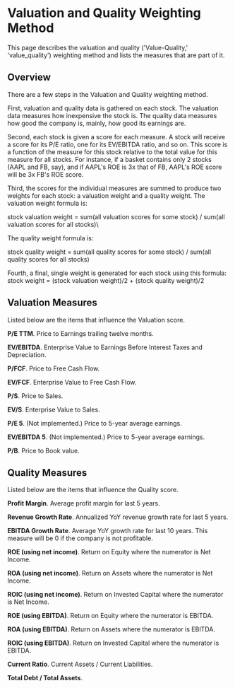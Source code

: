 # Valuation and Quality Weighting Method
This page describes the valuation and quality ('Value-Quality,' 'value_quality') weighting method and lists the measures that are part of it.

## Overview
There are a few steps in the Valuation and Quality weighting method.

First, valuation and quality data is gathered on each stock. The valuation data measures how inexpensive the stock is. The quality data measures how good the company is, mainly, how good its earnings are.

Second, each stock is given a score for each measure. A stock will receive a score for its P/E ratio, one for its EV/EBITDA ratio, and so on. This score is a function of the measure for this stock relative to the total value for this measure for all stocks. For instance, if a basket contains only 2 stocks (AAPL and FB, say), and if AAPL's ROE is 3x that of FB, AAPL's ROE score will be 3x FB's ROE score.

Third, the scores for the individual measures are summed to produce two weights for each stock: a valuation weight and a quality weight. The valuation weight formula is:

stock valuation weight = sum(all valuation scores for some stock) / sum(all valuation scores for all stocks)\

The quality weight formula is:

stock quality weight = sum(all quality scores for some stock) / sum(all quality scores for all stocks)

Fourth, a final, single weight is generated for each stock using this formula:\
stock weight = (stock valuation weight)/2 + (stock quality weight)/2

## Valuation Measures
Listed below are the items that influence the Valuation score.

 __P/E TTM__.
Price to Earnings trailing twelve months.

__EV/EBITDA__.
Enterprise Value to Earnings Before Interest Taxes and Depreciation.

__P/FCF__.
Price to Free Cash Flow.

__EV/FCF__.
Enterprise Value to Free Cash Flow.

__P/S__.
Price to Sales.

__EV/S__.
Enterprise Value to Sales.

__P/E 5__.
(Not implemented.) Price to 5-year average earnings.

__EV/EBITDA 5__.
(Not implemented.) Price to 5-year average earnings.

__P/B__.
Price to Book value.

## Quality Measures
Listed below are the items that influence the Quality score.

__Profit Margin__.
Average profit margin for last 5 years.

__Revenue Growth Rate__.
Annualized YoY revenue growth rate for last 5 years.

__EBITDA Growth Rate__.
Average YoY growth rate for last 10 years. This measure will be 0 if the company is not profitable.

__ROE (using net income)__.
Return on Equity where the numerator is Net Income.

__ROA (using net income)__.
Return on Assets where the numerator is Net Income.

__ROIC (using net income)__.
Return on Invested Capital where the numerator is Net Income.

__ROE (using EBITDA)__.
Return on Equity where the numerator is EBITDA.

__ROA (using EBITDA)__.
Return on Assets where the numerator is EBITDA.

__ROIC (using EBITDA)__.
Return on Invested Capital where the numerator is EBITDA.

__Current Ratio__.
Current Assets / Current Liabilities.

__Total Debt / Total Assets__.
